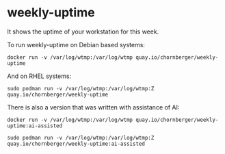 # weekly-uptime

It shows the uptime of your workstation for this week.

To run weekly-uptime on Debian based systems:
```
docker run -v /var/log/wtmp:/var/log/wtmp quay.io/chornberger/weekly-uptime
```

And on RHEL systems:
```
sudo podman run -v /var/log/wtmp:/var/log/wtmp:Z quay.io/chornberger/weekly-uptime
```

There is also a version that was written with assistance of AI:

```
docker run -v /var/log/wtmp:/var/log/wtmp quay.io/chornberger/weekly-uptime:ai-assisted
```
```
sudo podman run -v /var/log/wtmp:/var/log/wtmp:Z quay.io/chornberger/weekly-uptime:ai-assisted
```
